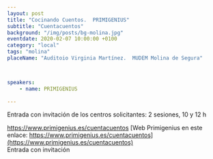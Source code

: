 ```yaml
---
layout: post
title: "Cocinando Cuentos.  PRIMIGENIUS"
subtitle: "Cuentacuentos"
background: "/img/posts/bg-molina.jpg"
eventdate: 2020-02-07 10:00:00 +0100
category: "local"
tags: "molina"
placeName: "Auditoio Virginia Martínez.  MUDEM Molina de Segura"



speakers:
    - name: PRIMIGENIUS
    
---
```


Entrada con invitación de los centros solicitantes:  2 sesiones, 10 y 12 h

https://www.primigenius.es/cuentacuentos
[Web Primigenius en este enlace: https://www.primigenius.es/cuentacuentos](https://www.primigenius.es/cuentacuentos)  
Entrada con invitación
